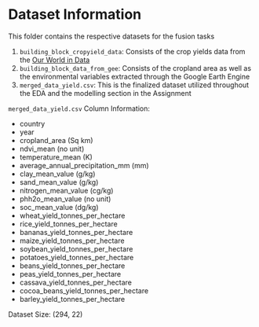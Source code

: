 # Dataset Information
This folder contains the respective datasets for the fusion tasks

1. `building_block_cropyield_data`: Consists of the crop yields data from the [Our World in Data](https://ourworldindata.org/crop-yields)
2. `building_block_data_from_gee`: Consists of the cropland area as well as the environmental variables extracted through the Google Earth Engine
3. `merged_data_yield.csv`: This is the finalized dataset utilized throughout the EDA and the modelling section in the Assignment

`merged_data_yield.csv` Column Information: 
- country
- year
- cropland_area (Sq km)
- ndvi_mean (no unit)
- temperature_mean (K)
- average_annual_precipitation_mm (mm)
- clay_mean_value (g/kg)
- sand_mean_value (g/kg)
- nitrogen_mean_value (cg/kg)
- phh2o_mean_value (no unit)
- soc_mean_value (dg/kg)
- wheat_yield_tonnes_per_hectare
- rice_yield_tonnes_per_hectare
- bananas_yield_tonnes_per_hectare
- maize_yield_tonnes_per_hectare
- soybean_yield_tonnes_per_hectare
- potatoes_yield_tonnes_per_hectare
- beans_yield_tonnes_per_hectare
- peas_yield_tonnes_per_hectare
- cassava_yield_tonnes_per_hectare
- cocoa_beans_yield_tonnes_per_hectare
- barley_yield_tonnes_per_hectare

Dataset Size: (294, 22)